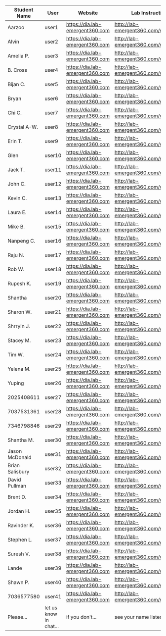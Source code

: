 Student Name | User | Website | Lab Instructions
------------ | ---------------| ---------- | -------------
Aarzoo | user1 | https://dia.lab-emergent360.com | http://lab-emergent360.com/workshops/
Alvin| user2 | https://dia.lab-emergent360.com | http://lab-emergent360.com/workshops/
Amelia P. | user3 | https://dia.lab-emergent360.com | http://lab-emergent360.com/workshops/
B. Cross  | user4 | https://dia.lab-emergent360.com | http://lab-emergent360.com/workshops/
Bijan C. | user5 | https://dia.lab-emergent360.com | http://lab-emergent360.com/workshops/
Bryan | user6 | https://dia.lab-emergent360.com | http://lab-emergent360.com/workshops/
Chi C. | user7 | https://dia.lab-emergent360.com | http://lab-emergent360.com/workshops/
Crystal A-W. | user8 | https://dia.lab-emergent360.com | http://lab-emergent360.com/workshops/
Erin T. | user9 | https://dia.lab-emergent360.com | http://lab-emergent360.com/workshops/
Glen | user10 | https://dia.lab-emergent360.com | http://lab-emergent360.com/workshops/
Jack T. | user11 | https://dia.lab-emergent360.com | http://lab-emergent360.com/workshops/
John C. | user12 | https://dia.lab-emergent360.com | http://lab-emergent360.com/workshops/
Kevin C. | user13 | https://dia.lab-emergent360.com | http://lab-emergent360.com/workshops/
Laura E. | user14 | https://dia.lab-emergent360.com | http://lab-emergent360.com/workshops/
Mike B. | user15 | https://dia.lab-emergent360.com | http://lab-emergent360.com/workshops/
Nanpeng C. | user16 | https://dia.lab-emergent360.com | http://lab-emergent360.com/workshops/
Raju N. | user17 | https://dia.lab-emergent360.com | http://lab-emergent360.com/workshops/
Rob W. | user18 | https://dia.lab-emergent360.com | http://lab-emergent360.com/workshops/
Rupesh K. | user19 | https://dia.lab-emergent360.com | http://lab-emergent360.com/workshops/
Shantha | user20 | https://dia.lab-emergent360.com | http://lab-emergent360.com/workshops/
Sharon W. | user21 | https://dia.lab-emergent360.com | http://lab-emergent360.com/workshops/
Shrryln J. | user22 | https://dia.lab-emergent360.com | http://lab-emergent360.com/workshops/
Stacey M. | user23 | https://dia.lab-emergent360.com | http://lab-emergent360.com/workshops/
Tim W.  | user24 | https://dia.lab-emergent360.com | http://lab-emergent360.com/workshops/
Yelena M. | user25 | https://dia.lab-emergent360.com | http://lab-emergent360.com/workshops/
Yuping | user26 | https://dia.lab-emergent360.com | http://lab-emergent360.com/workshops/
2025408611 | user27 | https://dia.lab-emergent360.com | http://lab-emergent360.com/workshops/
7037531361 | user28 | https://dia.lab-emergent360.com | http://lab-emergent360.com/workshops/
7346798846 | user29 | https://dia.lab-emergent360.com | http://lab-emergent360.com/workshops/
Shantha M. | user30 | https://dia.lab-emergent360.com | http://lab-emergent360.com/workshops/
Jason McDonald | user31 | https://dia.lab-emergent360.com | http://lab-emergent360.com/workshops/
Brian Salisbury | user32 | https://dia.lab-emergent360.com | http://lab-emergent360.com/workshops/
David Pullman | user33 | https://dia.lab-emergent360.com | http://lab-emergent360.com/workshops/
Brent D. | user34 | https://dia.lab-emergent360.com | http://lab-emergent360.com/workshops/
Jordan H. | user35 | https://dia.lab-emergent360.com | http://lab-emergent360.com/workshops/
Ravinder K. | user36 | https://dia.lab-emergent360.com | http://lab-emergent360.com/workshops/
Stephen L. | user37 | https://dia.lab-emergent360.com | http://lab-emergent360.com/workshops/
Suresh V. | user38 | https://dia.lab-emergent360.com | http://lab-emergent360.com/workshops/
Lande | user39 | https://dia.lab-emergent360.com | http://lab-emergent360.com/workshops/
Shawn P. | user40 | https://dia.lab-emergent360.com | http://lab-emergent360.com/workshops/
7036577580 | user41 | https://dia.lab-emergent360.com | http://lab-emergent360.com/workshops/
Please... | let us know in chat... | if you don't... | see your name listed here... :-)



